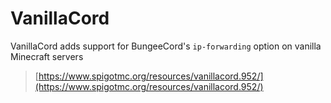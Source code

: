 # VanillaCord
VanillaCord adds support for BungeeCord's `ip-forwarding` option on vanilla Minecraft servers
> [https://www.spigotmc.org/resources/vanillacord.952/](https://www.spigotmc.org/resources/vanillacord.952/)<br>
